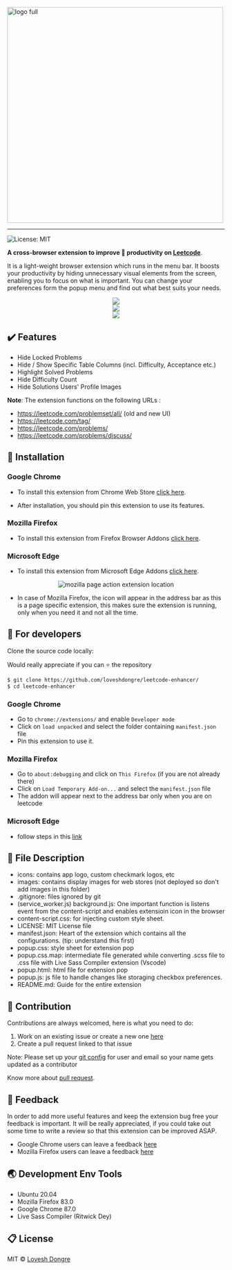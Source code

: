 <img src="./images/logoFull.png" alt="logo full" width="500">
<hr>

![License: MIT](https://img.shields.io/badge/License-MIT-green.svg)

**A cross-browser extension to improve :rocket: productivity on 
<a href="https://leetcode.com" target="_blank">Leetcode</a>**.

It is a light-weight browser extension which runs in the menu bar. It boosts your productivity by hiding unnecessary visual elements from the screen, enabling you to focus on what is important. You can change your preferences form the popup menu and find out what best suits your needs.

<div align="center">
    <img src="./images/ui-dark-new.png">
    <br>
    <img src="./images/ui4-dark.png">
    <br>
    <img src="./images/ui3-dark.png">
</div>

## :heavy_check_mark: Features
* Hide Locked Problems
* Hide / Show Specific Table Columns (incl. Difficulty, Acceptance etc.)
* Highlight Solved Problems
* Hide Difficulty Count
* Hide Solutions Users' Profile Images

**Note**: The extension functions on the following URLs :
* https://leetcode.com/problemset/all/ (old and new UI)
* https://leetcode.com/tag/
* https://leetcode.com/problems/
* https://leetcode.com/problems/discuss/

## :star2: Installation
### Google Chrome
* To install this extension from Chrome Web Store <a href="https://chrome.google.com/webstore/detail/leetcode-enhancer/gcmncppaaebldbkgkcbojghpmpjkdlmp" target="_blank">click here</a>.

* After installation, you should pin this extension to use its features.
### Mozilla Firefox
* To install this extension from Firefox Browser Addons <a href="https://addons.mozilla.org/en-US/firefox/addon/leetcode-enhancer/" target="_blank">click here</a>.

### Microsoft Edge
* To install this extension from Microsoft Edge Addons <a href="https://microsoftedge.microsoft.com/addons/detail/leetcode-enhancer/dgddijgkneackjhmijacbopefpladfia" target="_blank">click here</a>.

<div align = "center">
    <img src="./images/ui3-m.png" alt="mozilla page action extension location">
</div>

* In case of Mozilla Firefox, the icon will appear in the address bar as this is a page specific extension, this makes sure the extension is running, only when you need it and not all the time.

## :crown: For developers
Clone the source code locally:

Would really appreciate if you can :star: the repository

```sh
$ git clone https://github.com/loveshdongre/leetcode-enhancer/
$ cd leetcode-enhancer
```
### Google Chrome
* Go to `chrome://extensions/` and enable `Developer mode`
* Click on `load unpacked` and select the folder containing `manifest.json` file
* Pin this extension to use it.

### Mozilla Firefox
* Go to `about:debugging` and click on `This Firefox` (if you are not already there)
* Click on `Load Temporary Add-on...` and select the `manifest.json` file
* The addon will appear next to the address bar only when you are on leetcode

### Microsoft Edge
* follow steps in this [link](https://www.windowscentral.com/how-install-non-store-extensions-microsoft-edge)

## :file_folder: File Description
- icons: contains app logo, custom checkmark logos, etc
- images: contains display images for web stores (not deployed so don't add images in this folder)
- .gitignore: files ignored by git
- (service_worker.js) background.js: One important function is listens event from the content-script and enables extensioin icon in the browser
- content-script.css: for injecting custom style sheet.
- LICENSE: MIT License file
- manifest.json: Heart of the extension which contains all the configurations. (tip: understand this first)
- popup.css: style sheet for extension pop
- popup.css.map: intermediate file generated while converting .scss file to .css file with Live Sass Compiler extension (Vscode)
- popup.html: html file for extension pop
- popup.js: js file to handle changes like storaging checkbox preferences.
- README.md: Guide for the entire extension

## :handshake: Contribution
Contributions are always welcomed, here is what you need to do:
1. Work on an existing issue or create a new one [here](https://github.com/loveshdongre/leetcode-enhancer/issues)
2. Create a pull request linked to that issue

Note: Please set up your [git config](https://git-scm.com/book/en/v2/Customizing-Git-Git-Configuration) for user and email so your name gets updated as a contributor

Know more about [pull request](https://docs.github.com/en/free-pro-team@latest/github/collaborating-with-issues-and-pull-requests/about-pull-requests).

## :pencil: Feedback
In order to add more useful features and keep the extension bug free your feedback is important. It will be really appreciated, if you could take out some time to write a review so that this extension can be improved ASAP.

* Google Chrome users can leave a feedback [here](https://chrome.google.com/webstore/detail/leetcode-enhancer/gcmncppaaebldbkgkcbojghpmpjkdlmp)
* Mozilla Firefox users can leave a feedback [here](https://addons.mozilla.org/en-US/firefox/addon/leetcode-enhancer/)


## :earth_asia: Development Env Tools
* Ubuntu 20.04
* Mozilla Firefox 83.0
* Google Chrome 87.0
* Live Sass Compiler (Ritwick Dey)

## :clipboard: License
MIT © <a href = "https://loveshdongre.tech" target="_blank">Lovesh Dongre</a>
